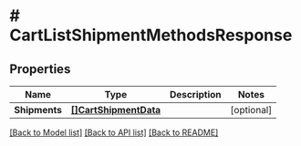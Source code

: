 # # CartListShipmentMethodsResponse


## Properties 


Name | Type | Description | Notes
------------ | ------------- | ------------- | -------------
**Shipments**| [**[]CartShipmentData**](CartShipmentData.md) |   | [optional]


[[Back to Model list]](../../README.md#models) [[Back to API list]](../../README.md#endpoints) [[Back to README]](../../README.md)

